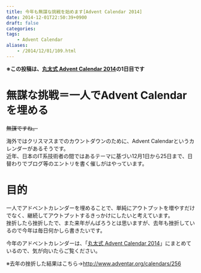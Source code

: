 ```yaml
---
title: 今年も無謀な挑戦を始めます[Advent Calendar 2014]
date: 2014-12-01T22:50:39+0900
draft: false
categories: 
tags:
    - Advent Calendar
aliases:
    - /2014/12/01/109.html
---
```


<strong>※この投稿は、<a href="http://www.adventar.org/calendars/402">丸太式 Advent Calendar 2014</a>の1日目です</strong>

# 無謀な挑戦＝一人でAdvent Calendarを埋める
<del datetime="2014-12-01T13:35:41+00:00">無謀ですね。</del>

海外ではクリスマスまでのカウントダウンのために、Advent Calendarというカレンダーがあるそうです。  
近年、日本のIT系技術者の間ではあるテーマに基づい12月1日から25日まで、日替わりでブログ等のエントリを書く催しがはやっています。

# 目的
一人でアドベントカレンダーを埋めることで、単純にアウトプットを増やすだけでなく、継続してアウトプットするきっかけにしたいと考えています。  
挫折したら挫折したで、また来年がんばろうとは思いますが、去年も挫折しているので今年は毎日何かしら書きたいです。

今年のアドベントカレンダーは、「<a href="http://www.adventar.org/calendars/402">丸太式 Advent Calendar 2014</a>」にまとめているので、気が向いたらご覧ください。

※去年の挫折した結果はこちら→<a href="http://www.adventar.org/calendars/256">http://www.adventar.org/calendars/256</a>
